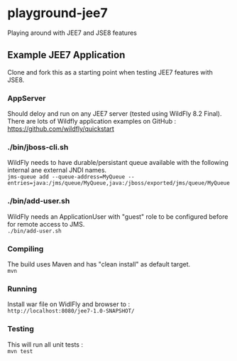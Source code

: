 # playground-jee7
Playing around with JEE7 and JSE8 features

Example JEE7 Application
------------------------
Clone and fork this as a starting point when testing JEE7 features with JSE8. 

### AppServer
Should deloy and run on any JEE7 server (tested using WildFly 8.2 Final).    
There are lots of Wildfly application examples on GitHub : https://github.com/wildfly/quickstart 

### ./bin/jboss-cli.sh
WildFly needs to have durable/persistant queue available with the following internal ane external JNDI names.  
`
jms-queue add --queue-address=MyQueue --entries=java:/jms/queue/MyQueue,java:/jboss/exported/jms/queue/MyQueue
`

### ./bin/add-user.sh
WildFly needs an ApplicationUser with "guest" role to be configured before for remote access to JMS.   
`
./bin/add-user.sh 
`


### Compiling
The build uses Maven and has "clean install" as default target.  
`mvn`

### Running
Install war file on WidlFly and browser to :  
`http://localhost:8080/jee7-1.0-SNAPSHOT/`

### Testing
This will run all unit tests :  
`mvn test`
